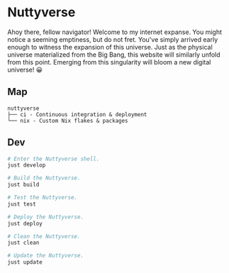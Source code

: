 # Nuttyverse

Ahoy there, fellow navigator! Welcome to my internet expanse. You might notice
a seeming emptiness, but do not fret. You've simply arrived early enough to
witness the expansion of this universe. Just as the physical universe
materialized from the Big Bang, this website will similarly unfold from this
point. Emerging from this singularity will bloom a new digital universe! 😀

## Map

```
nuttyverse
├── ci - Continuous integration & deployment
└── nix - Custom Nix flakes & packages
```

## Dev

```bash
# Enter the Nuttyverse shell.
just develop

# Build the Nuttyverse.
just build

# Test the Nuttyverse.
just test

# Deploy the Nuttyverse.
just deploy

# Clean the Nuttyverse.
just clean

# Update the Nuttyverse.
just update
```
